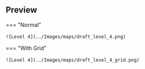 ## Preview

=== "Normal"

    ![Level 4](../Images/maps/draft_level_4.png)

=== "With Grid"

    ![Level 4](../Images/maps/draft_level_4_grid.png)
